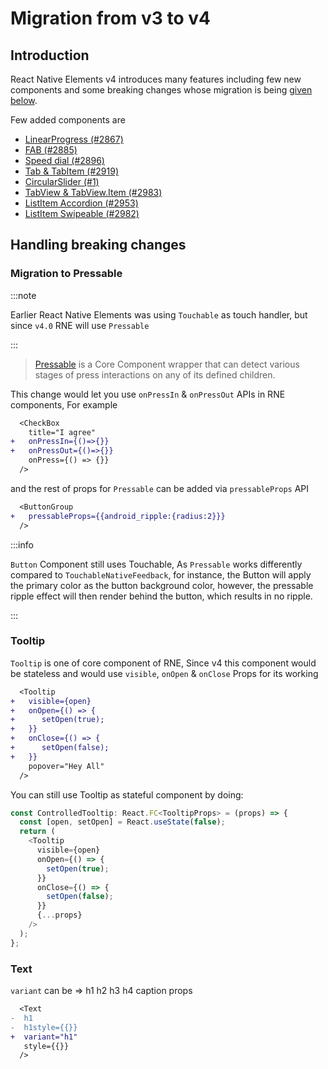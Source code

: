 # Migration from v3 to v4

## Introduction

React Native Elements v4 introduces many features including few new components and some breaking changes whose migration is being [given below](handling-breaking-changes).

Few added components are

- [LinearProgress (#2867)](https://github.com/react-native-elements/react-native-elements/pull/2867)
- [FAB (#2885)](https://github.com/react-native-elements/react-native-elements/pull/2885)
- [Speed dial (#2896)](https://github.com/react-native-elements/react-native-elements/pull/2896)
- [Tab & TabItem (#2919)](https://github.com/react-native-elements/react-native-elements/pull/2919)
- [CircularSlider (#1)](https://github.com/react-native-elements/react-native-elements-universe/pull/1)
- [TabView & TabView.Item (#2983)](https://github.com/react-native-elements/react-native-elements/pull/2983)
- [ListItem Accordion (#2953)](https://github.com/react-native-elements/react-native-elements/pull/2953)
- [ListItem Swipeable (#2982)](https://github.com/react-native-elements/react-native-elements/pull/2982)

## Handling breaking changes

### Migration to Pressable

:::note

Earlier React Native Elements was using `Touchable` as touch handler, but since `v4.0` RNE will use `Pressable`

:::

> [Pressable](https://reactnative.dev/docs/pressable) is a Core Component wrapper that can detect various stages of press interactions on any of its defined children.

This change would let you use `onPressIn` & `onPressOut` APIs in RNE components, For example

```diff
  <CheckBox
    title="I agree"
+   onPressIn={()=>{}}
+   onPressOut={()=>{}}
    onPress={() => {}}
  />
```

and the rest of props for `Pressable` can be added via `pressableProps` API

```diff
  <ButtonGroup
+   pressableProps={{android_ripple:{radius:2}}}
  />
```

:::info

`Button` Component still uses Touchable, As `Pressable` works differently compared to `TouchableNativeFeedback`, for instance, the Button will apply the primary color as the button background color, however, the pressable ripple effect will then render behind the button, which results in no ripple.

:::

### Tooltip

`Tooltip` is one of core component of RNE, Since v4 this component would be stateless and would use `visible`, `onOpen` & `onClose` Props for its working

```diff
  <Tooltip
+   visible={open}
+   onOpen={() => {
+      setOpen(true);
+   }}
+   onClose={() => {
+      setOpen(false);
+   }}
    popover="Hey All"
  />
```

You can still use Tooltip as stateful component by doing:

```js
const ControlledTooltip: React.FC<TooltipProps> = (props) => {
  const [open, setOpen] = React.useState(false);
  return (
    <Tooltip
      visible={open}
      onOpen={() => {
        setOpen(true);
      }}
      onClose={() => {
        setOpen(false);
      }}
      {...props}
    />
  );
};
```

### Text

`variant` can be => h1 h2 h3 h4 caption props

```diff
  <Text
-  h1
-  h1style={{}}
+  variant="h1"
   style={{}}
  />
```
